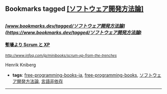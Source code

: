 ## Bookmarks tagged [[ソフトウェア開発方法論]](https://www.bookmarks.dev?q=[ソフトウェア開発方法論])

_<sup><sup>[www.bookmarks.dev/tagged/ソフトウェア開発方法論](https://www.bookmarks.dev/tagged/ソフトウェア開発方法論)</sup></sup>_
---
#### [塹壕より Scrum と  XP](http://www.infoq.com/jp/minibooks/scrum-xp-from-the-trenches)
_<sup>http://www.infoq.com/jp/minibooks/scrum-xp-from-the-trenches</sup>_

Henrik Kniberg
* **tags**: [free-programming-books-ja](../tagged/free-programming-books-ja.md), [free-programming-books](../tagged/free-programming-books.md), [ソフトウェア開発方法論](../tagged/ソフトウェア開発方法論.md), [言語非依存](../tagged/言語非依存.md)
---
